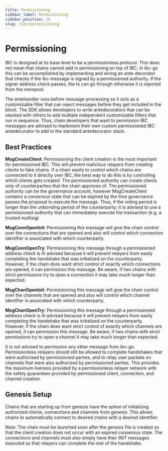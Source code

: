 ```yaml
---
title: Permissioning
sidebar_label: Permissioning
sidebar_position: 14
slug: /ibc/permissioning
---
```


# Permissioning

IBC is designed at its base level to be a permissionless protocol. This does not mean that chains cannot add in permissioning on top of IBC. In ibc-go this can be accomplished by implementing and wiring an ante-decorator that checks if the ibc-message is signed by a permissioned authority. If the signer address check passes, the tx can go through otherwise it is rejected from the mempool.

The antehandler runs before message-processing so it acts as a customizable filter that can reject messages before they get included in the block. The SDK allows developers to write antedecorators that can be stacked with others to add multiple independent customizable filters that run in sequence. Thus, chain developers that want to permission IBC messages are advised to implement their own custom permissioned IBC antedecorator to add to the standard antedecorator stack.

## Best Practices

**MsgCreateClient**: Permissioning the client creation is the most important for permissioned IBC. This will prevent malicious relayers from creating clients to fake chains. If a chain wants to control which chains are connected to it directly over IBC, the best way to do this is by controlling which clients gets created. The permissioned authority can create clients only of counterparties that the chain approves of. The permissioned authority can be the governance account, however MsgCreateClient contains a consensus state that can be expired by the time governance passes the proposal to execute the message. Thus, if the voting period is longer than the unbonding period of the counterparty; it is advised to use a permissioned authority that can immediately execute the transaction (e.g. a trusted multisig)

**MsgConnOpenInit**: Permissioning this message will give the chain control over the connections that are opened and also will control which connection identifier is associated with which counterparty.

**MsgConnOpenTry**: Permissioning this message through a permissioned address check is ill-advised because it will prevent relayers from easily completing the handshake that was initialized on the counterparty. However, if the chain does want strict control of exactly which connections are opened, it can permission this message. Be aware, if two chains with strict permissions try to open a connection it may take much longer than expected.

**MsgChanOpenInit**: Permissioning this message will give the chain control over the channels that are opened and also will control which channel identifier is associated with which counterparty.

**MsgChanOpenTry**: Permissioning this message through a permissioned address check is ill-advised because it will prevent relayers from easily completing the handshake that was initialized on the counterparty. However, if the chain does want strict control of exactly which channels are opened, it can permission this message. Be aware, if two chains with strict permissions try to open a channel it may take much longer than expected.

It is not advised to permission any other message from ibc-go. Permissionless relayers should still be allowed to complete handshakes that were authorized by permissioned parties, and to relay user packets on channels that were also authorized by permissioned parties. This provides the maximum liveness provided by a permissionless relayer network with the safety guarantees provided by permissioned client, connection, and channel creation.

## Genesis Setup

Chains that are starting up from genesis have the option of initializing authorized clients, connections and channels from genesis. This allows chains to automatically connect to desired chains with a desired identifier.

Note: The chain must be launched soon after the genesis file is created so that the client creation does not occur with an expired consensus state. The connections and channels must also simply have their INIT messages executed so that relayers can complete the rest of the handshake.